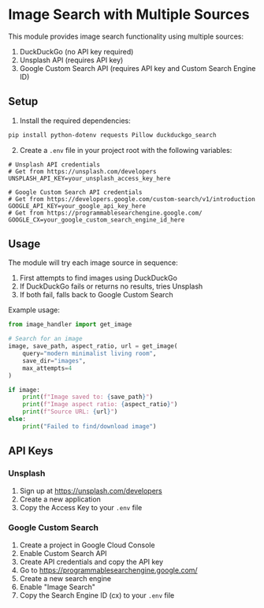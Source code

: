 # Image Search with Multiple Sources

This module provides image search functionality using multiple sources:
1. DuckDuckGo (no API key required)
2. Unsplash API (requires API key)
3. Google Custom Search API (requires API key and Custom Search Engine ID)

## Setup

1. Install the required dependencies:
```bash
pip install python-dotenv requests Pillow duckduckgo_search
```

2. Create a `.env` file in your project root with the following variables:
```env
# Unsplash API credentials
# Get from https://unsplash.com/developers
UNSPLASH_API_KEY=your_unsplash_access_key_here

# Google Custom Search API credentials
# Get from https://developers.google.com/custom-search/v1/introduction
GOOGLE_API_KEY=your_google_api_key_here
# Get from https://programmablesearchengine.google.com/
GOOGLE_CX=your_google_custom_search_engine_id_here
```

## Usage

The module will try each image source in sequence:
1. First attempts to find images using DuckDuckGo
2. If DuckDuckGo fails or returns no results, tries Unsplash
3. If both fail, falls back to Google Custom Search

Example usage:

```python
from image_handler import get_image

# Search for an image
image, save_path, aspect_ratio, url = get_image(
    query="modern minimalist living room",
    save_dir="images",
    max_attempts=4
)

if image:
    print(f"Image saved to: {save_path}")
    print(f"Image aspect ratio: {aspect_ratio}")
    print(f"Source URL: {url}")
else:
    print("Failed to find/download image")
```

## API Keys

### Unsplash
1. Sign up at https://unsplash.com/developers
2. Create a new application
3. Copy the Access Key to your `.env` file

### Google Custom Search
1. Create a project in Google Cloud Console
2. Enable Custom Search API
3. Create API credentials and copy the API key
4. Go to https://programmablesearchengine.google.com/
5. Create a new search engine
6. Enable "Image Search"
7. Copy the Search Engine ID (cx) to your `.env` file 
